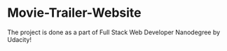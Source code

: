 # Movie-Trailer-Website
The project is done as a part of Full Stack Web Developer Nanodegree by Udacity!
